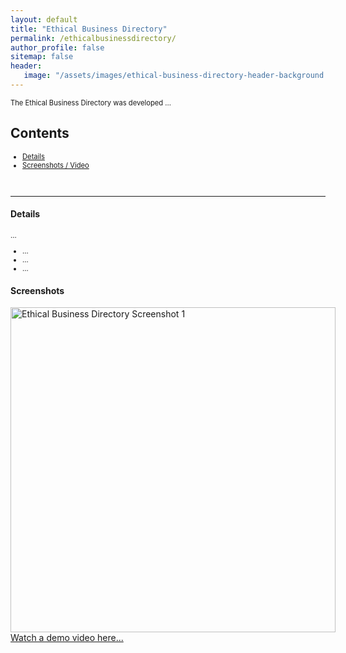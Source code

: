 ```yaml
---
layout: default
title: "Ethical Business Directory"
permalink: /ethicalbusinessdirectory/
author_profile: false
sitemap: false
header: 
   image: "/assets/images/ethical-business-directory-header-background.png" 
---
```

<p style="font-size:0.80em; margin-top:0; margin-bottom: 0;">
The Ethical Business Directory was developed ...
</p>

<h2>Contents</h2>
<ul style="font-size:0.80em;">
  <li><a href="#1">Details</a></li>
  <li><a href="#2">Screenshots / Video</a></li>
</ul>

<br>
<hr>

<div id="1"></div>
<h4>Details</h4>
<p style="font-size:0.80em; margin-top:0; margin-bottom: 0;">
...
</p>
<ul style="font-size:0.80em;">
  <li>...</li>
  <li>...</li>
  <li>...</li>  
</ul>

<div id="2"></div>
<h4>Screenshots</h4>
<div style="float: left;"><img style="height:520px; object-fit: contain;" alt="Ethical Business Directory Screenshot 1" src="/assets/images/abc.png" /></div>
 
<a href="https://youtu.be/EGw2L2sMLuE" target="_blank">Watch a demo video here...</a>
